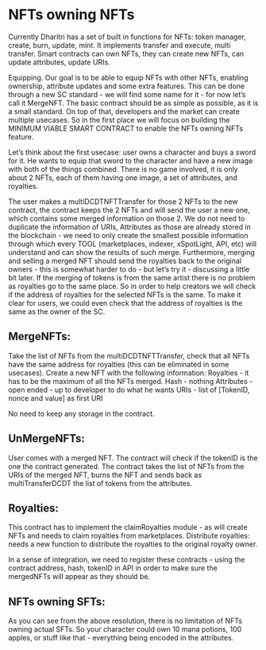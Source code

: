 # NFTs owning NFTs

Currently Dharitri has a set of built in functions for NFTs: token manager, create, burn, update, mint. It implements transfer and execute, multi transfer. Smart contracts can own NFTs, they can create new NFTs, can update attributes, update URIs.

Equipping. Our goal is to be able to equip NFTs with other NFTs, enabling ownership, attribute updates and some extra features. This can be done through a new SC standard - we will find some name for it - for now let’s call it MergeNFT.  The basic contract should be as simple as possible, as it is a small standard. On top of that, developers and the market can create multiple usecases. So in the first place we will focus on building the MINIMUM VIABLE SMART CONTRACT to enable the NFTs owning NFTs feature.

Let’s think about the first usecase: user owns a character and buys a sword for it. He wants to equip that sword to the character and have a new image with both of the things combined. There is no game involved, it is only about 2 NFTs, each of them having one image, a set of attributes, and royalties.

The user makes a multiDCDTNFTTransfer for those 2 NFTs to the new contract, the contract keeps the 2 NFTs and will send the user a new one, which contains some merged information on those 2. We do not need to duplicate the information of URIs, Attributes as those are already stored in the blockchain - we need to only create the smallest possible information through which every TOOL (marketplaces, indexer, xSpotLight, API, etc) will understand and can show the results of such merge. Furthermore, merging and selling a merged NFT should send the royalties back to the original owners - this is somewhat harder to do - but let’s try it - discussing a little bit later. If the merging of tokens is from the same artist there is no problem as royalties go to the same place. So in order to help creators we will check if the address of royalties for the selected NFTs is the same. To make it clear for users, we could even check that the address of royalties is the same as the owner of the SC.

## MergeNFTs:
Take the list of NFTs from the multiDCDTNFTTransfer, check that all NFTs have the same address for royalties (this can be eliminated in some usecases). Create a new NFT with the following information:
Royalties - it has to be the maximum of all the NFTs merged.
Hash - nothing
Attributes - open ended - up to developer to do what he wants
URIs - list of [TokenID, nonce and value] as first URI

No need to keep any storage in the contract.

## UnMergeNFTs:
User comes with a merged NFT. The contract will check if the tokenID is the one the contract generated. The contract takes the list of NFTs from the URIs of the merged NFT, burns the NFT and sends back as multiTransferDCDT the list of tokens from the attributes.

## Royalties:
This contract has to implement the claimRoyalties module - as will create NFTs and needs to claim royalties from marketplaces.
Distribute royalties: needs a new function to distribute the royalties to the original royalty owner.

In a sense of integration, we need to register these contracts - using the contract address, hash, tokenID in API in order to make sure the mergedNFTs will appear as they should be.

## NFTs owning SFTs:
As you can see from the above resolution, there is no limitation of NFTs owning actual SFTs. So your character could own 10 mana potions, 100 apples, or stuff like that - everything being encoded in the attributes.
